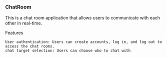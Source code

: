 ### ChatRoom

This is a chat room application that allows users to communicate with each other in real-time.

Features

    User authentication: Users can create accounts, log in, and log out to access the chat rooms.
    chat target selection: Users can choose who to chat with
